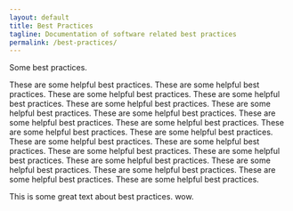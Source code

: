 ```yaml
---
layout: default
title: Best Practices
tagline: Documentation of software related best practices
permalink: /best-practices/
---
```


Some best practices.

These are some helpful best practices.
These are some helpful best practices.
These are some helpful best practices.
These are some helpful best practices.
These are some helpful best practices.
These are some helpful best practices.
These are some helpful best practices.
These are some helpful best practices.
These are some helpful best practices.
These are some helpful best practices.
These are some helpful best practices.
These are some helpful best practices.
These are some helpful best practices.
These are some helpful best practices.
These are some helpful best practices.
These are some helpful best practices.
These are some helpful best practices.
These are some helpful best practices.
These are some helpful best practices.
These are some helpful best practices.

This is some great text about best practices. wow.
